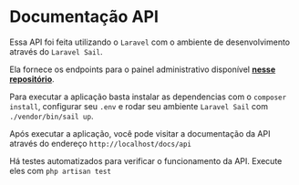 # Documentação API

Essa API foi feita utilizando o `Laravel` com o ambiente de desenvolvimento através do `Laravel Sail`.

Ela fornece os endpoints para o painel administrativo disponível [**nesse repositório**](https://github.com/lucasvmds/testedc-admin).

Para executar a aplicação basta instalar as dependencias com o `composer install`, configurar seu `.env` e rodar seu ambiente `Laravel Sail` com `./vendor/bin/sail up`.

Após executar a aplicação, você pode visitar a documentação da API através do endereço `http://localhost/docs/api`

Há testes automatizados para verificar o funcionamento da API. Execute eles com `php artisan test`